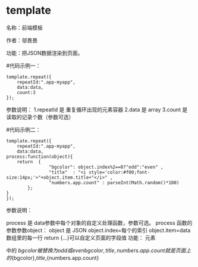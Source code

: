 # template
名称：前端模板

作者：邬畏畏

功能：把JSON数据渲染到页面。

#代码示例一：



    template.repeat({
        repeatId:".app-myapp",
        data:data,
        count:3
    });


参数说明：
1.repeatId 是 重复循环出现的元素容器
2.data 是 array
3.count 是 读取的记录个数（参数可选）

#代码示例二：

    template.repeat({
        repeatId:".app-myapp",
        data:data,
	process:function(object){
		return  {
                    "bgcolor": object.index%2==0?"odd":"even" ,
                    "title"  : "<i style='color:#f00;font-size:14px;'>"+object.item.title+"</i>" ,
                    "numbers.app.count" : parseInt(Math.random()*100)
            };
	}
    });

参数说明：

process 是 data参数中每个对象的自定义处理函数，参数可选。
process	函数的参数参数object：
	object 是 JSON
	object.index=每个的索引
	object.item=data数组里的每一行
        return {...}可以自定义页面的字段值
        功能： 
        元素 <div class="app-myapp fl ${bgcolor}"> 中的 ${bgcolor}被替换为 odd 或 even
        bgcolor,title,numbers.app.count就是页面上的${bgcolor},${title},${numbers.app.count}
        
	



